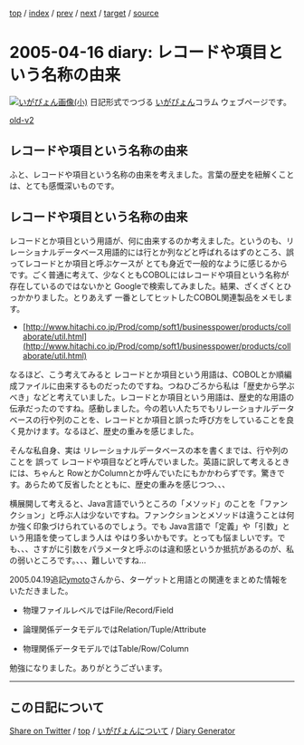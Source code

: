 [top](../index.html) 
 / [index](index.html) 
 / [prev](ig050414.html) 
 / [next](ig050417.html) 
 / [target](https://igapyon.github.io/diary/2005/ig050416.html) 
 / [source](https://github.com/igapyon/diary/blob/gh-pages/2005/ig050416.html.src.md) 

2005-04-16 diary: レコードや項目という名称の由来
=====================================================================================================
[![いがぴょん画像(小)](https://igapyon.github.io/diary/images/iga200306s.jpg "いがぴょん")](https://igapyon.github.io/diary/memo/memoigapyon.html) 日記形式でつづる [いがぴょん](https://igapyon.github.io/diary/memo/memoigapyon.html)コラム ウェブページです。

[old-v2](ig050416-orig.html)

## レコードや項目という名称の由来

ふと、レコードや項目という名称の由来を考えました。言葉の歴史を紐解くことは、とても感慨深いものです。


## レコードや項目という名称の由来

レコードとか項目という用語が、何に由来するのか考えました。というのも、リレーショナルデータベース用語的には行とか列などと呼ばれるはずのところ、誤ってレコードとか項目と呼ぶケースが とても身近で一般的なように感じるからです。ごく普通に考えて、少なくともCOBOLにはレコードや項目という名称が存在しているのではないかと Googleで検索してみました。結果、ざくざくとひっかかりました。とりあえず 一番としてヒットしたCOBOL関連製品をメモします。

* [http://www.hitachi.co.jp/Prod/comp/soft1/businesspower/products/collaborate/util.html](http://www.hitachi.co.jp/Prod/comp/soft1/businesspower/products/collaborate/util.html)

なるほど、こう考えてみると レコードとか項目という用語は、COBOLとか順編成ファイルに由来するものだったのですね。つねひごろから私は「歴史から学ぶべき」などと考えていました。レコードとか項目という用語は、歴史的な用語の伝承だったのですね。感動しました。今の若い人たちでもリレーショナルデータベースの行や列のことを、レコードとか項目と誤った呼び方をしていることを良く見かけます。なるほど、歴史の重みを感じました。

そんな私自身、実は リレーショナルデータベースの本を書くまでは、行や列のことを 誤って レコードや項目などと呼んでいました。英語に訳して考えるときには、ちゃんと RowとかColumnとか呼んでいたにもかかわらずです。驚きです。あらためて反省したとともに、歴史の重みを感じつつ、、、

横展開して考えると、Java言語でいうところの「メソッド」のことを「ファンクション」と呼ぶ人は少ないですね。ファンクションとメソッドは違うことは何か強く印象づけられているのでしょう。でも Java言語で「定義」や「引数」という用語を使ってしまう人は やはり多いかもです。とっても悩ましいです。でも、、、さすがに引数をパラメータと呼ぶのは違和感というか抵抗があるのが、私の弱いところです。、、、難しいですね…

2005.04.19追記[ymoto](http://d.hatena.ne.jp/ymoto/)さんから、ターゲットと用語との関連をまとめた情報をいただきました。

* 物理ファイルレベルではFile/Record/Field
  
* 論理関係データモデルではRelation/Tuple/Attribute
  
* 物理関係データモデルではTable/Row/Column

勉強になりました。ありがとうございます。


----------------------------------------------------------------------------------------------------

## この日記について

[Share on Twitter](https://twitter.com/intent/tweet?hashtags=igapyon%2Cdiary%2C%E3%81%84%E3%81%8C%E3%81%B4%E3%82%87%E3%82%93&text=%E3%83%AC%E3%82%B3%E3%83%BC%E3%83%89%E3%82%84%E9%A0%85%E7%9B%AE%E3%81%A8%E3%81%84%E3%81%86%E5%90%8D%E7%A7%B0%E3%81%AE%E7%94%B1%E6%9D%A5&url=https%3A%2F%2Figapyon.github.io%2Fdiary%2F2005%2Fig050416.html) / [top](../index.html) / [いがぴょんについて](https://igapyon.github.io/diary/memo/memoigapyon.html) / [Diary Generator](https://github.com/igapyon/igapyonv3)
